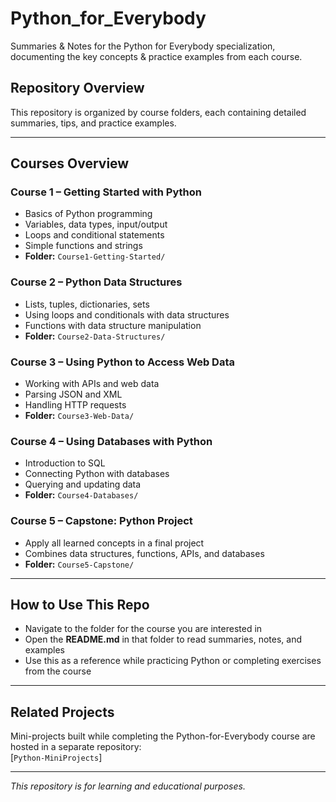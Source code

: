 # Python_for_Everybody
Summaries &amp; Notes for the Python for Everybody specialization, documenting the key concepts &amp; practice examples from each course.

## Repository Overview

This repository is organized by course folders, each containing detailed summaries, tips, and practice examples.

---

## Courses Overview

### Course 1 – Getting Started with Python
- Basics of Python programming  
- Variables, data types, input/output  
- Loops and conditional statements  
- Simple functions and strings  
- **Folder:** `Course1-Getting-Started/`

### Course 2 – Python Data Structures
- Lists, tuples, dictionaries, sets  
- Using loops and conditionals with data structures  
- Functions with data structure manipulation  
- **Folder:** `Course2-Data-Structures/`

### Course 3 – Using Python to Access Web Data
- Working with APIs and web data  
- Parsing JSON and XML  
- Handling HTTP requests  
- **Folder:** `Course3-Web-Data/`

### Course 4 – Using Databases with Python
- Introduction to SQL  
- Connecting Python with databases  
- Querying and updating data  
- **Folder:** `Course4-Databases/`

### Course 5 – Capstone: Python Project
- Apply all learned concepts in a final project  
- Combines data structures, functions, APIs, and databases  
- **Folder:** `Course5-Capstone/`

---

## How to Use This Repo
- Navigate to the folder for the course you are interested in  
- Open the **README.md** in that folder to read summaries, notes, and examples  
- Use this as a reference while practicing Python or completing exercises from the course  

---

## Related Projects
Mini-projects built while completing the Python-for-Everybody course are hosted in a separate repository:  
[`Python-MiniProjects`]

---

*This repository is for learning and educational purposes.*
